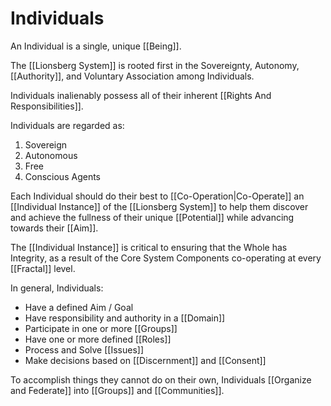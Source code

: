 # Individuals

An Individual is a single, unique [[Being]]. 

The [[Lionsberg System]] is rooted first in the Sovereignty, Autonomy, [[Authority]], and Voluntary Association among Individuals. 

Individuals inalienably possess all of their inherent [[Rights And Responsibilities]].  

Individuals are regarded as: 

1. Sovereign  
2. Autonomous  
3. Free  
4. Conscious Agents  

Each Individual should do their best to [[Co-Operation|Co-Operate]] an [[Individual Instance]] of the [[Lionsberg System]] to help them discover and achieve the fullness of their unique [[Potential]] while advancing towards their [[Aim]]. 

The [[Individual Instance]] is critical to ensuring that the Whole has Integrity, as a result of the Core System Components co-operating at every [[Fractal]] level. 

In general, Individuals: 

- Have a defined Aim / Goal  
- Have responsibility and authority in a [[Domain]]  
- Participate in one or more [[Groups]]  
- Have one or more defined [[Roles]]  
- Process and Solve [[Issues]]  
- Make decisions based on [[Discernment]] and [[Consent]]   

To accomplish things they cannot do on their own, Individuals [[Organize and Federate]] into [[Groups]] and [[Communities]].   

